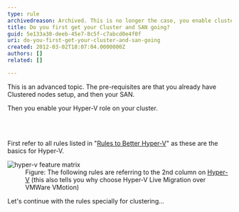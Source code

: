 ```yaml
---
type: rule
archivedreason: Archived. This is no longer the case, you enable cluster manager and hyper-v at the same time.
title: Do you first get your Cluster and SAN going?
guid: 5e133a38-deeb-45e7-8c5f-c7abcd0e4f0f
uri: do-you-first-get-your-cluster-and-san-going
created: 2012-03-02T18:07:04.0000000Z
authors: []
related: []

---
```



<p>This is an advanced topic. The pre-requisites are that you already have Clustered nodes setup, and then your SAN.</p>
<p>Then you enable your Hyper-V role on your cluster.</p>

<br><excerpt class='endintro'></excerpt><br>
<p>First refer to all rules listed in &quot;<a href="/ITAndNetworking/RulesToBetterHyperV/Pages/default.aspx">Rules to Better Hyper-V</a>&quot; as these are the basics for Hyper-V. </p>
<img src="/ITAndNetworking/Rules-to-Better-Hyper-V-Clustering/PublishingImages/feature-matrix.jpg" alt="hyper-v feature matrix" class="ms-rteCustom-ImageArea" />
<dd class="ms-rteCustom-FigureNormal">Figure&#58; The following rules are referring to the 2nd column on <a href="http&#58;//www.ssw.com.au/ssw/Consulting/HyperV.aspx">Hyper-V</a> (this also tells you why choose Hyper-V Live Migration over VMWare VMotion)</dd>
<p>Let's continue with the rules specially for clustering...</p>



